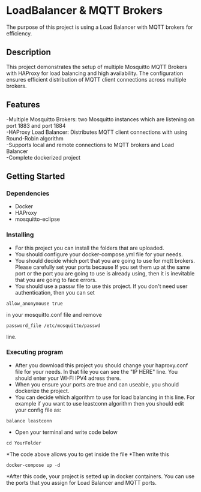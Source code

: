 # LoadBalancer & MQTT Brokers

The purpose of this project is using a Load Balancer with MQTT brokers for efficiency.

## Description

This project demonstrates the setup of multiple Mosquitto MQTT Brokers with HAProxy for load balancing and high availability. The configuration ensures efficient distribution of MQTT client connections across multiple brokers.

## Features
-Multiple Mosquitto Brokers: two Mosquitto instances which are listening on port 1883 and port 1884   
-HAProxy Load Balancer: Distributes MQTT client connections with using Round-Robin algorithm   
-Supports local and remote connections to MQTT brokers and Load Balancer   
-Complete dockerized project   
 
## Getting Started

### Dependencies

* Docker
* HAProxy
* mosquitto-eclipse

### Installing

* For this project you can install the folders that are uploaded.  
* You should configure your docker-compose.yml file for your needs.
* You should decide which port that you are going to use for mqtt brokers. Please carefully set your ports because If you set them up at the same port or the port you are going to use is already using, then it is inevitable that you are going to face errors.
* You should use a passw file to use this project. If you don't need user authentication, then you can set 
```
allow_anonymouse true
``` 
in your mosquitto.conf file and remove
```
password_file /etc/mosquitto/passwd
```
 line.  

### Executing program

* After you download this project you should change your haproxy.conf file for your needs. In that file you can see the "IP HERE" line. You should enter your WI-FI IPV4 adress there. 
* When you ensure your ports are true and can useable, you should dockerize the project.
* You can decide which algorithm to use for load balancing in this line. For example if you want to use leastconn algorithm then you should edit your config file as:
 ```
balance leastconn
``` 
* Open your terminal and write code below
```
cd YourFolder
```
*The code above allows you to get inside the file
*Then write this
```
docker-compose up -d
```
*After this code, your project is setted up in docker containers. You can use the ports that you assign for Load Balancer and MQTT ports.  


